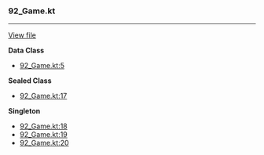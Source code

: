 ### 92_Game.kt
---
[View file](../../recall_analyzed/92_Game.kt)

**Data Class**

 - [92_Game.kt:5](../../recall_analyzed/92_Game.kt#L5)

**Sealed Class**

 - [92_Game.kt:17](../../recall_analyzed/92_Game.kt#L17)

**Singleton**

 - [92_Game.kt:18](../../recall_analyzed/92_Game.kt#L18)
 - [92_Game.kt:19](../../recall_analyzed/92_Game.kt#L19)
 - [92_Game.kt:20](../../recall_analyzed/92_Game.kt#L20)
